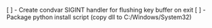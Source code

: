 [ ] - Create condvar SIGINT handler for flushing key buffer on exit
[ ] - Package python install script (copy dll to C:/Windows/System32)